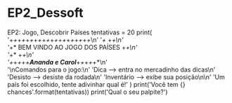 # EP2_Dessoft
EP2: Jogo, Descobrir Países
tentativas = 20
print(
    '+*+*+*+*+*+*+*+*+*+*+*+*+*+*+*+*+*+*+*+*\n'
    '*+*                                  +*+\n'  
    '*+*   BEM VINDO AO JOGO DOS PAÍSES   +*+\n'                                                                                                                              
    '*+*                                  +*+\n'  
    '+*+*+*+*+*___Ananda e Carol___+*+*+*+*+*\n'   
    '\nComandos para o jogo:\n'
        'Dica --> entra no mercadinho das dicas\n'
        'Desisto --> desiste da rodada\n'
        'Inventário --> exibe sua posição\n\n'
'Um país foi escolhido, tente adivinhar qual é!'
)
print('Você tem {} chances'.format(tentativas))
print('Qual o seu palpite?')

